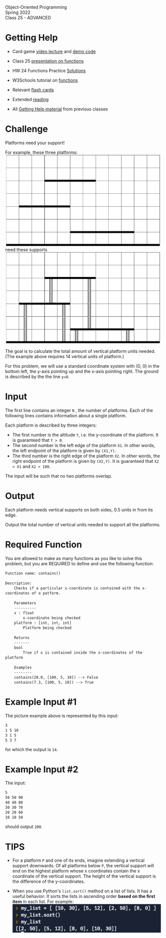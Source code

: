 Object-Oriented Programming  
Spring 2022  
Class 25 - ADVANCED



# Getting Help 

* Card game [video lecture](https://watch.screencastify.com/v/NOv0RiOkecfsr0GaZCc1) and [demo code](https://replit.com/@mcarlberg/HW25DemoCardGame) 

* Class 25 [presentation on functions](https://docs.google.com/presentation/d/17avL29-WAWEG8Rb8UUhuWnyI4Kbavhvmx1xfxUhH0YY/edit?usp=sharing)

* HW 24 Functions Practice [Solutions](https://replit.com/@mcarlberg/HW24-FunctionsPractice-SOLUTIONS#main.py)

* W3Schools tutorial on [functions](https://www.w3schools.com/python/python_functions.asp)
   
* Relevant [flash cards](https://drive.google.com/file/d/1Pbpyg1eRtImUo-kD8Pbx9Y5JPk1WavrA/view?usp=sharing)

* Extended [reading](https://drive.google.com/file/d/1PVRf7MvHokHhCdiz7o4ey2tsB_nZSbgv/view?usp=sharing)

* All [Getting Help material](https://github.com/mattcarlberg/OOP-Sp22-Reference) from previous classes


# Challenge

Platforms need your support!   

For example, these three platforms:
![platforms0](assets/platforms_no_supports.svg)
need these supports
![platforms1](assets/platforms_supports.svg)

The goal is to calculate the total amount of vertical platform units needed. (The example above requires 14 vertical units of platform.)


For this problem, we will use a standard coordinate system with (0, 0) in the bottom left, the y-axis pointing up and the x-axis pointing right.  The ground is described by the the line `y=0`. 

# Input 

The first line contains an integer `N` , the number of platforms. Each of the following  lines contains information about a single platform.  

Each platform is described by three integers:
* The first number is the altitude `Y`, i.e. the y-coordinate of the platform.  It is guaranteed that `Y > 0`.
* The  second number is the left edge of the platform `X1`.  In other words, the left endpoint of the platform is given by `(X1,Y)`.
* The third number is the right edge of the platform `X2`.  In other words, the right endpoint of the platform is given by `(X2,Y)`.  It is guaranteed that `X2 > X1` and `X2 < 100`.   


The input will be such that no two platforms overlap.

# Output

Each platform needs vertical supports on both sides, 0.5 units in from its edge.  

Output the total number of vertical units needed to support all the platforms.    


# Required Function

You are allowed to make as many functions as you like to solve this problem, but you are REQUIRED to define and use the following function:

```
Function name: contains()

Description:
    Checks if a particular x-coordinate is contained with the x-coordinates of a patform.

    Parameters
    ----------
    x : float
        x-coordinate being checked
    platform : [int, int, int]
        Platform being checked

    Returns
    -------
    bool
        True if x is contained inside the x-coordinates of the platform 

    Examples
    --------
    contains(20.0, [100, 5, 10]) --> False
    contains(7.3, [100, 5, 10]) --> True

```



# Example Input #1

The picture example above is represented by this input:
```
3
1 5 10
3 1 5
5 3 7
```
for which the output is `14`. 

# Example Input #2

The input:
```
5
50 50 90
40 40 80
30 30 70
20 20 60
10 10 50
```
should output `200`. 

# TIPS

* For a platform `P` and one of its ends, imagine extending a vertical support downwards. Of all platforms below `P`, the vertical support will end on the highest platform whose x coordinates contain the x coordinate of the vertical support.  The height of the vertical support is the difference of the y-coordinates.

* When you use Python's `list.sort()` method on a list of lists.  It has a useful behavior:  It sorts the lists in ascending order **based on the first item** in each list. For example:
![sort example](assets/sort_list_of_lists.png)